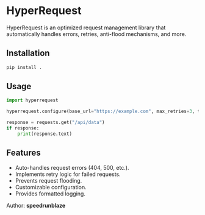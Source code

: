 # HyperRequest

HyperRequest is an optimized request management library that automatically handles errors, retries, anti-flood mechanisms, and more.

## Installation

```sh
pip install .
```

## Usage

```python
import hyperrequest

hyperrequest.configure(base_url="https://example.com", max_retries=3, timeout=5)

response = requests.get("/api/data")
if response:
    print(response.text)
```

## Features

- Auto-handles request errors (404, 500, etc.).
- Implements retry logic for failed requests.
- Prevents request flooding.
- Customizable configuration.
- Provides formatted logging.

Author: **speedrunblaze**
